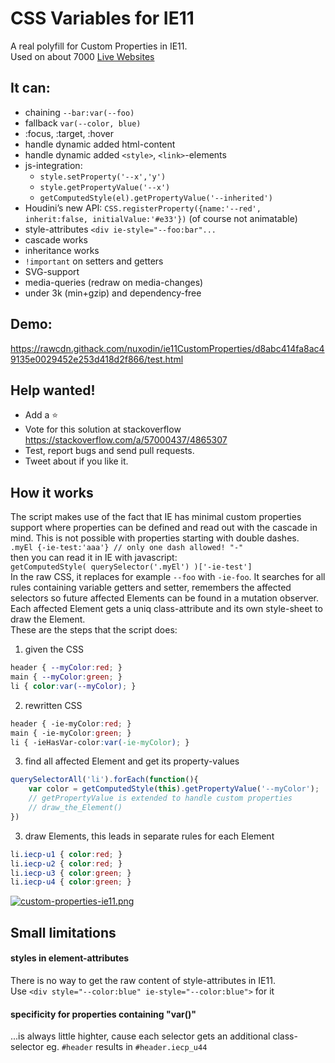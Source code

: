 # CSS Variables for IE11
A real polyfill for Custom Properties in IE11.  
Used on about 7000 [Live Websites](https://publicwww.com/websites/ie11CustomProperties/ "source")

## It can:
- chaining `--bar:var(--foo)`
- fallback `var(--color, blue)`
- :focus, :target, :hover
- handle dynamic added html-content
- handle dynamic added `<style>`, `<link>`-elements
- js-integration:
    - `style.setProperty('--x','y')`
    - `style.getPropertyValue('--x')`
    - `getComputedStyle(el).getPropertyValue('--inherited')`
- Houdini’s new API: `CSS.registerProperty({name:'--red', inherit:false, initialValue:'#e33'})` (of course not animatable)
- style-attributes `<div ie-style="--foo:bar"...`
- cascade works
- inheritance works
- `!important` on setters and getters
- SVG-support
- media-queries (redraw on media-changes)
- under 3k (min+gzip) and dependency-free

## Demo:
https://rawcdn.githack.com/nuxodin/ie11CustomProperties/d8abc414fa8ac49135e0029452e253d418d2f866/test.html

## Help wanted!
- Add a ⭐️  
- Vote for this solution at stackoverflow https://stackoverflow.com/a/57000437/4865307  
- Test, report bugs and send pull requests.  
- Tweet about if you like it.  

## How it works
The script makes use of the fact that IE has minimal custom properties support where properties can be defined and read out with the cascade in mind. This is not possible with properties starting with double dashes.  
`.myEl {-ie-test:'aaa'} // only one dash allowed! "-"`  
then you can read it in IE with javascript:  
`getComputedStyle( querySelector('.myEl') )['-ie-test']`  
In the raw CSS, it replaces for example `--foo` with `-ie-foo`.
It searches for all rules containing variable getters and setter, remembers the affected selectors so future affected Elements can be found in a mutation observer.
Each affected Element gets a uniq class-attribute and its own style-sheet to draw the Element.  
These are the steps that the script does:  
1. given the CSS  
```css
header { --myColor:red; }  
main { --myColor:green; }  
li { color:var(--myColor); }
```
2. rewritten CSS  
```css
header { -ie-myColor:red; }  
main { -ie-myColor:green; }  
li { -ieHasVar-color:var(-ie-myColor); }
```
3. find all affected Element and get its property-values
```js
querySelectorAll('li').forEach(function(){
    var color = getComputedStyle(this).getPropertyValue('--myColor');
    // getPropertyValue is extended to handle custom properties
    // draw_the_Element()
})
```
3. draw Elements, this leads in separate rules for each Element
```css
li.iecp-u1 { color:red; }
li.iecp-u2 { color:red; }
li.iecp-u3 { color:green; }
li.iecp-u4 { color:green; }
```
[![custom-properties-ie11.png](https://i.postimg.cc/bryMt02N/custom-properties-ie11.png)](https://postimg.cc/gX7N9ZDf)


## Small limitations
#### styles in element-attributes
There is no way to get the raw content of style-attributes in IE11.  
Use `<div style="--color:blue" ie-style="--color:blue">` for it

#### specificity for properties containing "var()"
...is always little highter, cause each selector gets an additional class-selector
eg. `#header` results in `#header.iecp_u44`


